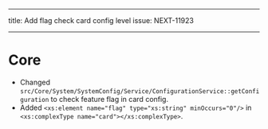 ---
title: Add flag check card config level
issue: NEXT-11923
___
# Core
* Changed `src/Core/System/SystemConfig/Service/ConfigurationService::getConfiguration` to check feature flag in card config.
* Added `<xs:element name="flag" type="xs:string" minOccurs="0"/>` in `<xs:complexType name="card"></xs:complexType>`.
